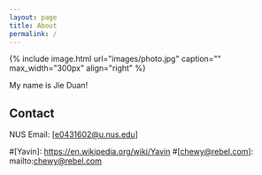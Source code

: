 ```yaml
---
layout: page
title: About
permalink: /
---
```


{% include image.html url="images/photo.jpg" caption="" max_width="300px" align="right" %}

My name is Jie Duan!

## Contact

NUS
Email: [e0431602@u.nus.edu]


#[Yavin]: https://en.wikipedia.org/wiki/Yavin
#[chewy@rebel.com]: mailto:chewy@rebel.com
